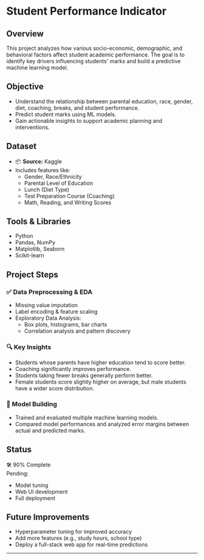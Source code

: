 
# Student Performance Indicator

## Overview
This project analyzes how various socio-economic, demographic, and behavioral factors affect student academic performance. The goal is to identify key drivers influencing students' marks and build a predictive machine learning model.

## Objective
- Understand the relationship between parental education, race, gender, diet, coaching, breaks, and student performance.
- Predict student marks using ML models.
- Gain actionable insights to support academic planning and interventions.

## Dataset
- 📦 **Source:** Kaggle
- Includes features like:
  - Gender, Race/Ethnicity
  - Parental Level of Education
  - Lunch (Diet Type)
  - Test Preparation Course (Coaching)
  - Math, Reading, and Writing Scores

## Tools & Libraries
- Python
- Pandas, NumPy
- Matplotlib, Seaborn
- Scikit-learn

## Project Steps

### ✅ Data Preprocessing & EDA
- Missing value imputation
- Label encoding & feature scaling
- Exploratory Data Analysis:
  - Box plots, histograms, bar charts
  - Correlation analysis and pattern discovery

### 🔍 Key Insights
- Students whose parents have higher education tend to score better.
- Coaching significantly improves performance.
- Students taking fewer breaks generally perform better.
- Female students score slightly higher on average, but male students have a wider score distribution.

### 🤖 Model Building
- Trained and evaluated multiple machine learning models.
- Compared model performances and analyzed error margins between actual and predicted marks.

## Status
🛠️ 90% Complete  
Pending:
- Model tuning
- Web UI development
- Full deployment

## Future Improvements
- Hyperparameter tuning for improved accuracy
- Add more features (e.g., study hours, school type)
- Deploy a full-stack web app for real-time predictions

---

